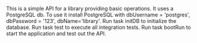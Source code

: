 This is a simple API for a library providing basic operations.
It uses a PostgreSQL db.
To use it install PostgreSQL with dbUsername = 'postgres', dbPassword = '123', dbName='library'.
Run task initDB to initialize the database.
Run task test to execute all integration tests.
Run task bootRun to start the application and test out the API.

